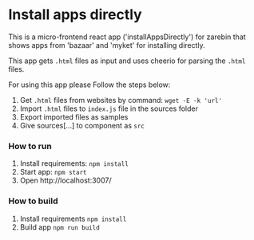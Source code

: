 # Install apps directly

This is a micro-frontend react app ('installAppsDirectly') for zarebin that shows apps from 'bazaar' and 'myket' for installing directly.

This app gets `.html` files as input and uses cheerio for parsing the `.html` files.

For using this app please Follow the steps below:

1. Get `.html` files from websites by command: `wget -E -k 'url'`
2. Import `.html` files to `index.js` file in the sources folder
3. Export imported files as samples
4. Give sources[...] to component as `src`

### How to run
1. Install requirements: `npm install`
2. Start app: `npm start`
3. Open http://localhost:3007/

### How to build
1. Install requirements `npm install`
2. Build  app `npm run build`
